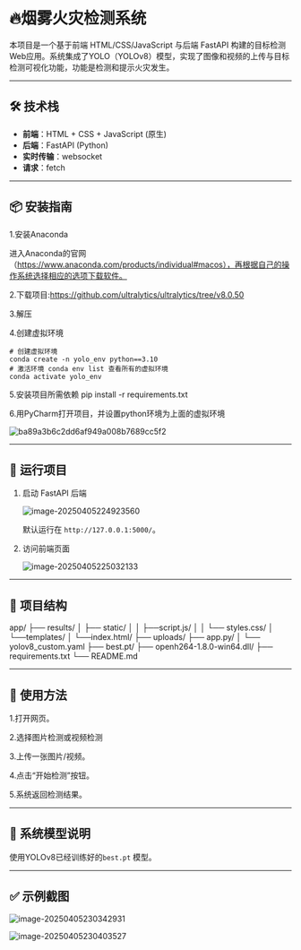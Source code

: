# 🔥烟雾火灾检测系统

本项目是一个基于前端 HTML/CSS/JavaScript 与后端 FastAPI 构建的目标检测Web应用。系统集成了YOLO（YOLOv8）模型，实现了图像和视频的上传与目标检测可视化功能，功能是检测和提示火灾发生。

------

## 🛠️ 技术栈

- **前端**：HTML + CSS + JavaScript (原生)
- **后端**：FastAPI (Python)
- **实时传输**：websocket
- **请求**：fetch

------

## 📦 安装指南

1.安装Anaconda

进入Anaconda的官网（https://www.anaconda.com/products/individual#macos），再根据自己的操作系统选择相应的选项下载软件。

2.下载项目:https://github.com/ultralytics/ultralytics/tree/v8.0.50

3.解压

4.创建虚拟环境

```
# 创建虚拟环境
conda create -n yolo_env python==3.10
# 激活环境 conda env list 查看所有的虚拟环境
conda activate yolo_env
```

5.安装项目所需依赖
   pip install -r requirements.txt

6.用PyCharm打开项目，并设置python环境为上面的虚拟环境

![ba89a3b6c2dd6af949a008b7689cc5f2](D:\桌面\ba89a3b6c2dd6af949a008b7689cc5f2.png)

------

## 🚀 运行项目

1. 启动 FastAPI 后端

   ![image-20250405224923560](C:\Users\牛\AppData\Roaming\Typora\typora-user-images\image-20250405224923560.png)

   默认运行在 `http://127.0.0.1:5000/`。

2. 访问前端页面

   ![image-20250405225032133](C:\Users\牛\AppData\Roaming\Typora\typora-user-images\image-20250405225032133.png)

------

## 📁 项目结构

app/
├── results/
│   ├── static/
│   │   ├──script.js/
│   │   └── styles.css/
│   └──templates/
│       └──index.html/
├── uploads/ 
├── app.py/ 
│   └── yolov8_custom.yaml
├── best.pt/
├── openh264-1.8.0-win64.dll/ 
├── requirements.txt
└── README.md

------

## 📸 使用方法

1.打开网页。

2.选择图片检测或视频检测

3.上传一张图片/视频。

4.点击“开始检测”按钮。

5.系统返回检测结果。

------

## 🧠 系统模型说明

使用YOLOv8已经训练好的`best.pt` 模型。

------

## ✅ 示例截图

![image-20250405230342931](C:\Users\牛\AppData\Roaming\Typora\typora-user-images\image-20250405230342931.png)

![image-20250405230403527](C:\Users\牛\AppData\Roaming\Typora\typora-user-images\image-20250405230403527.png)